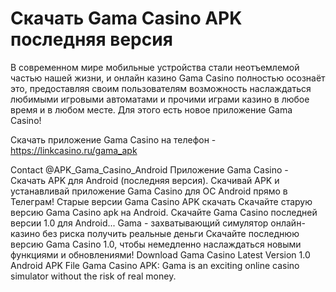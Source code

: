 # Скачать Gama Casino APK последняя версия

В современном мире мобильные устройства стали неотъемлемой частью нашей жизни, и онлайн казино Gama Casino полностью осознаёт это, предоставляя своим пользователям возможность наслаждаться любимыми игровыми автоматами и прочими играми казино в любое время и в любом месте. Для этого есть новое приложение Gama Casino!

Скачать приложение Gama Casino на телефон - https://linkcasino.ru/gama_apk


Contact @APK_Gama_Casino_Android
 Приложение Gama Casino - Скачать APK для Android (последняя версия). Скачивай APK и устанавливай приложение Gama Casino для ОС Android прямо в Телеграм! Старые версии Gama Casino APK скачать Скачайте старую версию Gama Casino apk на Android. Скачайте Gama Casino последней версии 1.0 для Android... Gama - захватывающий симулятор онлайн-казино без риска получить реальные деньги Скачайте последнюю версию Gama Casino 1.0, чтобы немедленно наслаждаться новыми функциями и обновлениями! Download Gama Casino Latest Version 1.0 Android APK File Gama Casino APK: Gama is an exciting online casino simulator without the risk of real money.

